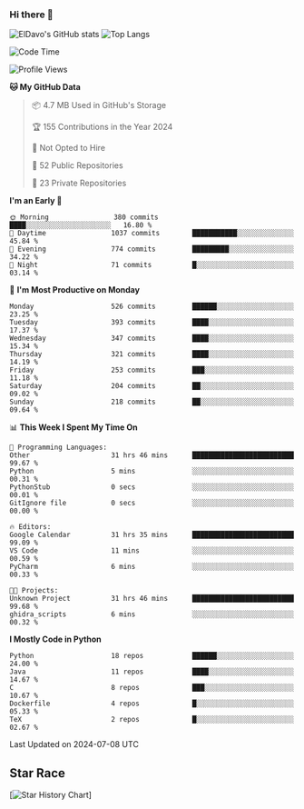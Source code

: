 ### Hi there 👋
![ElDavo's GitHub stats](https://github-readme-stats.vercel.app/api?username=ElDavoo&show_icons=true&theme=chartreuse-dark)
![Top Langs](https://github-readme-stats.vercel.app/api/top-langs/?username=ElDavoo&theme=chartreuse-dark&layout=compact)

<!--START_SECTION:waka-->
![Code Time](http://img.shields.io/badge/Code%20Time-1%2C552%20hrs%2014%20mins-blue)

![Profile Views](http://img.shields.io/badge/Profile%20Views-1-blue)

**🐱 My GitHub Data** 

> 📦 4.7 MB Used in GitHub's Storage 
 > 
> 🏆 155 Contributions in the Year 2024
 > 
> 🚫 Not Opted to Hire
 > 
> 📜 52 Public Repositories 
 > 
> 🔑 23 Private Repositories 
 > 
**I'm an Early 🐤** 

```text
🌞 Morning                380 commits         ████░░░░░░░░░░░░░░░░░░░░░   16.80 % 
🌆 Daytime                1037 commits        ███████████░░░░░░░░░░░░░░   45.84 % 
🌃 Evening                774 commits         █████████░░░░░░░░░░░░░░░░   34.22 % 
🌙 Night                  71 commits          █░░░░░░░░░░░░░░░░░░░░░░░░   03.14 % 
```
📅 **I'm Most Productive on Monday** 

```text
Monday                   526 commits         ██████░░░░░░░░░░░░░░░░░░░   23.25 % 
Tuesday                  393 commits         ████░░░░░░░░░░░░░░░░░░░░░   17.37 % 
Wednesday                347 commits         ████░░░░░░░░░░░░░░░░░░░░░   15.34 % 
Thursday                 321 commits         ████░░░░░░░░░░░░░░░░░░░░░   14.19 % 
Friday                   253 commits         ███░░░░░░░░░░░░░░░░░░░░░░   11.18 % 
Saturday                 204 commits         ██░░░░░░░░░░░░░░░░░░░░░░░   09.02 % 
Sunday                   218 commits         ██░░░░░░░░░░░░░░░░░░░░░░░   09.64 % 
```


📊 **This Week I Spent My Time On** 

```text
💬 Programming Languages: 
Other                    31 hrs 46 mins      █████████████████████████   99.67 % 
Python                   5 mins              ░░░░░░░░░░░░░░░░░░░░░░░░░   00.31 % 
PythonStub               0 secs              ░░░░░░░░░░░░░░░░░░░░░░░░░   00.01 % 
GitIgnore file           0 secs              ░░░░░░░░░░░░░░░░░░░░░░░░░   00.00 % 

🔥 Editors: 
Google Calendar          31 hrs 35 mins      █████████████████████████   99.09 % 
VS Code                  11 mins             ░░░░░░░░░░░░░░░░░░░░░░░░░   00.59 % 
PyCharm                  6 mins              ░░░░░░░░░░░░░░░░░░░░░░░░░   00.33 % 

🐱‍💻 Projects: 
Unknown Project          31 hrs 46 mins      █████████████████████████   99.68 % 
ghidra_scripts           6 mins              ░░░░░░░░░░░░░░░░░░░░░░░░░   00.32 % 
```

**I Mostly Code in Python** 

```text
Python                   18 repos            ██████░░░░░░░░░░░░░░░░░░░   24.00 % 
Java                     11 repos            ████░░░░░░░░░░░░░░░░░░░░░   14.67 % 
C                        8 repos             ███░░░░░░░░░░░░░░░░░░░░░░   10.67 % 
Dockerfile               4 repos             █░░░░░░░░░░░░░░░░░░░░░░░░   05.33 % 
TeX                      2 repos             █░░░░░░░░░░░░░░░░░░░░░░░░   02.67 % 
```




 Last Updated on 2024-07-08 UTC
<!--END_SECTION:waka-->

## Star Race

[![Star History Chart](https://api.star-history.com/svg?repos=ElDavoo/WhatsApp-Crypt14-Crypt15-Decrypter,ElDavoo/TuringOS,EliteAndroidApps/WhatsApp-Crypt12-Decrypter,KnugiHK/Whatsapp-Chat-Exporter&type=Date)]

